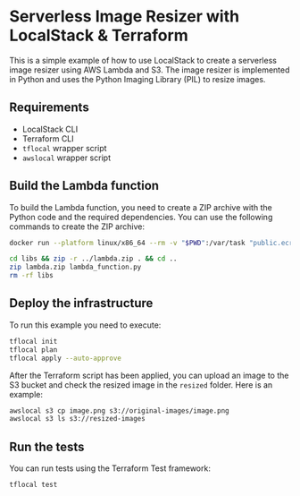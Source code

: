 # Serverless Image Resizer with LocalStack & Terraform

This is a simple example of how to use LocalStack to create a serverless image resizer using AWS Lambda and S3. The image resizer is implemented in Python and uses the Python Imaging Library (PIL) to resize images.

## Requirements

- LocalStack CLI
- Terraform CLI
- `tflocal` wrapper script
- `awslocal` wrapper script

## Build the Lambda function

To build the Lambda function, you need to create a ZIP archive with the Python code and the required dependencies. You can use the following commands to create the ZIP archive:

```bash
docker run --platform linux/x86_64 --rm -v "$PWD":/var/task "public.ecr.aws/sam/build-python3.11" /bin/sh -c "pip3 install -r requirements.txt -t libs; exit"

cd libs && zip -r ../lambda.zip . && cd ..
zip lambda.zip lambda_function.py
rm -rf libs
```

## Deploy the infrastructure

To run this example you need to execute:

```bash
tflocal init
tflocal plan
tflocal apply --auto-approve
```

After the Terraform script has been applied, you can upload an image to the S3 bucket and check the resized image in the `resized` folder. Here is an example:

```bash
awslocal s3 cp image.png s3://original-images/image.png
awslocal s3 ls s3://resized-images
```

## Run the tests

You can run tests using the Terraform Test framework:

```bash
tflocal test
```
